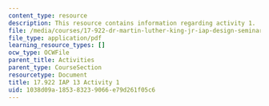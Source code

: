 ```yaml
---
content_type: resource
description: This resource contains information regarding activity 1.
file: /media/courses/17-922-dr-martin-luther-king-jr-iap-design-seminar-january-iap-2013/1038d09a185383239066e79d261f05c6_MIT17_922IAP13_Activity1.pdf
file_type: application/pdf
learning_resource_types: []
ocw_type: OCWFile
parent_title: Activities
parent_type: CourseSection
resourcetype: Document
title: 17.922 IAP 13 Activity 1
uid: 1038d09a-1853-8323-9066-e79d261f05c6
---
```

